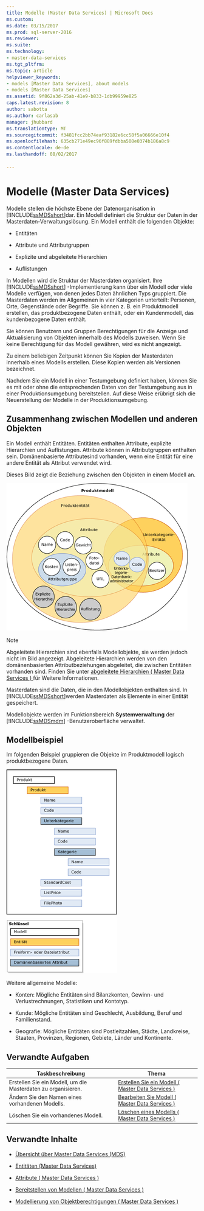 ```yaml
---
title: Modelle (Master Data Services) | Microsoft Docs
ms.custom: 
ms.date: 03/15/2017
ms.prod: sql-server-2016
ms.reviewer: 
ms.suite: 
ms.technology:
- master-data-services
ms.tgt_pltfrm: 
ms.topic: article
helpviewer_keywords:
- models [Master Data Services], about models
- models [Master Data Services]
ms.assetid: 9f862a3d-25ab-41e9-b833-1db99959e825
caps.latest.revision: 8
author: sabotta
ms.author: carlasab
manager: jhubbard
ms.translationtype: MT
ms.sourcegitcommit: f3481fcc2bb74eaf93182e6cc58f5a06666e10f4
ms.openlocfilehash: 635cb271e49ec96f889fdbba508e0374b186a8c9
ms.contentlocale: de-de
ms.lasthandoff: 08/02/2017

---
```

# <a name="models-master-data-services"></a>Modelle (Master Data Services)
  Modelle stellen die höchste Ebene der Datenorganisation in [!INCLUDE[ssMDSshort](../includes/ssmdsshort-md.md)]dar. Ein Modell definiert die Struktur der Daten in der Masterdaten-Verwaltungslösung. Ein Modell enthält die folgenden Objekte:  
  
-   Entitäten  
  
-   Attribute und Attributgruppen  
  
-   Explizite und abgeleitete Hierarchien  
  
-   Auflistungen  
  
 In Modellen wird die Struktur der Masterdaten organisiert. Ihre [!INCLUDE[ssMDSshort](../includes/ssmdsshort-md.md)] -Implementierung kann über ein Modell oder viele Modelle verfügen, von denen jedes Daten ähnlichen Typs gruppiert. Die Masterdaten werden im Allgemeinen in vier Kategorien unterteilt: Personen, Orte, Gegenstände oder Begriffe. Sie können z. B. ein Produktmodell erstellen, das produktbezogene Daten enthält, oder ein Kundenmodell, das kundenbezogene Daten enthält.  
  
 Sie können Benutzern und Gruppen Berechtigungen für die Anzeige und Aktualisierung von Objekten innerhalb des Modells zuweisen. Wenn Sie keine Berechtigung für das Modell gewähren, wird es nicht angezeigt.  
  
 Zu einem beliebigen Zeitpunkt können Sie Kopien der Masterdaten innerhalb eines Modells erstellen. Diese Kopien werden als Versionen bezeichnet.  
  
 Nachdem Sie ein Modell in einer Testumgebung definiert haben, können Sie es mit oder ohne die entsprechenden Daten von der Testumgebung aus in einer Produktionsumgebung bereitstellen. Auf diese Weise erübrigt sich die Neuerstellung der Modelle in der Produktionsumgebung.  
  
## <a name="how-models-relate-to-other-objects"></a>Zusammenhang zwischen Modellen und anderen Objekten  
 Ein Modell enthält Entitäten. Entitäten enthalten Attribute, explizite Hierarchien und Auflistungen. Attribute können in Attributgruppen enthalten sein. Domänenbasierte Attributesind vorhanden, wenn eine Entität für eine andere Entität als Attribut verwendet wird.  
  
 Dieses Bild zeigt die Beziehung zwischen den Objekten in einem Modell an.  
  
 ![Objekte in einem Master Data Services-Modell](../master-data-services/media/mds-conc-model-circles.gif "Objekte in einem Master Data Services-Modell")  
  
> [!NOTE]  
>  Abgeleitete Hierarchien sind ebenfalls Modellobjekte, sie werden jedoch nicht im Bild angezeigt. Abgeleitete Hierarchien werden von den domänenbasierten Attributbeziehungen abgeleitet, die zwischen Entitäten vorhanden sind. Finden Sie unter [abgeleitete Hierarchien &#40; Master Data Services &#41; ](../master-data-services/derived-hierarchies-master-data-services.md) für Weitere Informationen.  
  
 Masterdaten sind die Daten, die in den Modellobjekten enthalten sind. In [!INCLUDE[ssMDSshort](../includes/ssmdsshort-md.md)]werden Masterdaten als Elemente in einer Entität gespeichert.  
  
 Modellobjekte werden im Funktionsbereich **Systemverwaltung** der [!INCLUDE[ssMDSmdm](../includes/ssmdsmdm-md.md)] -Benutzeroberfläche verwaltet.  
  
## <a name="model-example"></a>Modellbeispiel  
 Im folgenden Beispiel gruppieren die Objekte im Produktmodell logisch produktbezogene Daten.  
  
 ![Product Model Master beispielhafte](../master-data-services/media/mds-conc-model.gif "Product Model Master Data-Beispiel")  
  
 Weitere allgemeine Modelle:  
  
-   Konten: Mögliche Entitäten sind Bilanzkonten, Gewinn- und Verlustrechnungen, Statistiken und Kontotyp.  
  
-   Kunde: Mögliche Entitäten sind Geschlecht, Ausbildung, Beruf und Familienstand.  
  
-   Geografie: Mögliche Entitäten sind Postleitzahlen, Städte, Landkreise, Staaten, Provinzen, Regionen, Gebiete, Länder und Kontinente.  
  
## <a name="related-tasks"></a>Verwandte Aufgaben  
  
|Taskbeschreibung|Thema|  
|----------------------|-----------|  
|Erstellen Sie ein Modell, um die Masterdaten zu organisieren.|[Erstellen Sie ein Modell &#40; Master Data Services &#41;](../master-data-services/create-a-model-master-data-services.md)|  
|Ändern Sie den Namen eines vorhandenen Modells.|[Bearbeiten Sie Modell &#40; Master Data Services &#41;](../master-data-services/edit-model-master-data-services.md)|  
|Löschen Sie ein vorhandenes Modell.|[Löschen eines Modells &#40; Master Data Services &#41;](../master-data-services/delete-a-model-master-data-services.md)|  
  
## <a name="related-content"></a>Verwandte Inhalte  
  
-   [Übersicht über Master Data Services &#40;MDS&#41;](../master-data-services/master-data-services-overview-mds.md)  
  
-   [Entitäten &#40;Master Data Services&#41;](../master-data-services/entities-master-data-services.md)  
  
-   [Attribute &#40; Master Data Services &#41;](../master-data-services/attributes-master-data-services.md)  
  
-   [Bereitstellen von Modellen &#40; Master Data Services &#41;](../master-data-services/deploying-models-master-data-services.md)  
  
-   [Modellierung von Objektberechtigungen &#40; Master Data Services &#41;](../master-data-services/model-object-permissions-master-data-services.md)  
  
  
